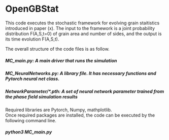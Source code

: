 # OpenGBStat

This code executes the stochastic framework for evolving grain staitistics introduced in paper (x). 
The input to the framework is a joint probability distribution F(A,S,t=0) of grain area
and number of sides, and the output is its time evolution F(A,S,t).

The overall structure of the code files is as follow. 

##### MC_main.py: A main driver that runs the simulation 
##### MC_NeuralNetworks.py: A library file. It has necessary functions and Pytorch neural net class. 
##### NetworkParameter/*.pth: A set of neural network parameter trained from the phase field simulation results 

Required libraries are Pytorch, Numpy, mathplotlib.\
Once required packages are installed, the code can be executed by the following command line. 

##### python3 MC_main.py
